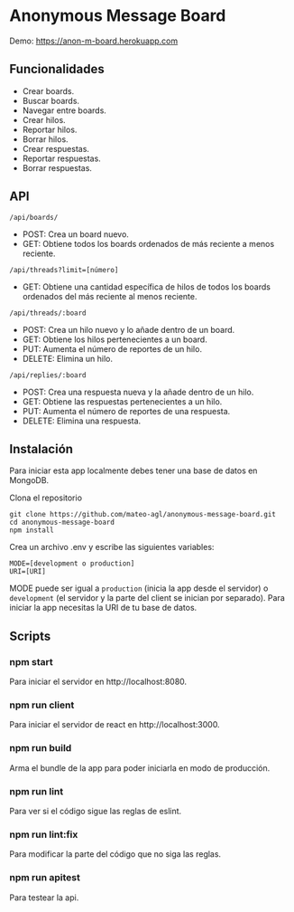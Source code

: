 ﻿# Anonymous Message Board
Demo: https://anon-m-board.herokuapp.com

## Funcionalidades

- Crear boards.
- Buscar boards.
- Navegar entre boards.
- Crear hilos.
- Reportar hilos.
- Borrar hilos.
- Crear respuestas.
- Reportar respuestas.
- Borrar respuestas.

## API

```/api/boards/```
- POST: Crea un board nuevo.
- GET: Obtiene todos los boards ordenados de más reciente a menos reciente.

```/api/threads?limit=[número]```
- GET: Obtiene una cantidad específica de hilos de todos los boards ordenados del más reciente al menos reciente.

```/api/threads/:board```
- POST: Crea un hilo nuevo y lo añade dentro de un board.
- GET: Obtiene los hilos pertenecientes a un board.
- PUT: Aumenta el número de reportes de un hilo.
- DELETE: Elimina un hilo.

```/api/replies/:board```
- POST: Crea una respuesta nueva y la añade dentro de un hilo.
- GET: Obtiene las respuestas pertenecientes a un hilo.
- PUT: Aumenta el número de reportes de una respuesta.
- DELETE: Elimina una respuesta.

## Instalación

Para iniciar esta app localmente debes tener una base de datos en MongoDB.

Clona el repositorio
```
git clone https://github.com/mateo-agl/anonymous-message-board.git
cd anonymous-message-board
npm install
```
Crea un archivo .env y escribe las siguientes variables:
```
MODE=[development o production]
URI=[URI]
```
MODE puede ser igual a `production` (inicia la app desde el servidor) o `development` (el servidor y la parte del client se inician por separado). Para iniciar la app necesitas la URI de tu base de datos.

## Scripts

### npm start
Para iniciar el servidor en http://localhost:8080.

### npm run client
Para iniciar el servidor de react en http://localhost:3000.

### npm run build
Arma el bundle de la app para poder iniciarla en modo de producción.

### npm run lint
Para ver si el código sigue las reglas de eslint.

### npm run lint:fix
Para modificar la parte del código que no siga las reglas.

### npm run apitest
Para testear la api.
